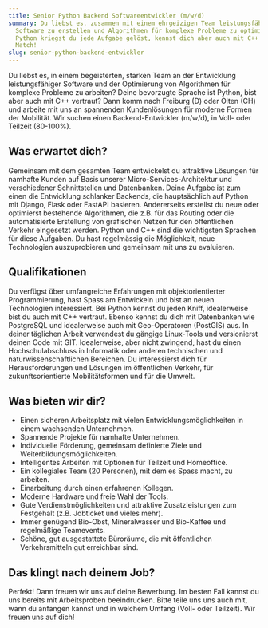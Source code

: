 ```yaml
---
title: Senior Python Backend Softwareentwickler (m/w/d)
summary: Du liebst es, zusammen mit einem ehrgeizigen Team leistungsfähige
  Software zu erstellen und Algorithmen für komplexe Probleme zu optimieren? Mit
  Python kriegst du jede Aufgabe gelöst, kennst dich aber auch mit C++ aus?
  Match!
slug: senior-python-backend-entwickler
---
```

Du liebst es, in einem begeisterten, starken Team an der Entwicklung leistungsfähiger Software und der Optimierung von Algorithmen für komplexe Probleme zu arbeiten? Deine bevorzugte Sprache ist Python, bist aber auch mit C++ vertraut? Dann komm nach Freiburg (D) oder Olten (CH) und arbeite mit uns an spannenden Kundenlösungen für moderne Formen der Mobilität. Wir suchen einen Backend-Entwickler (m/w/d), in Voll- oder Teilzeit (80-100%).

## Was erwartet dich?

Gemeinsam mit dem gesamten Team entwickelst du attraktive Lösungen für namhafte Kunden auf Basis unserer Micro-Services-Architektur und verschiedener Schnittstellen und Datenbanken. Deine Aufgabe ist zum einen die Entwicklung schlanker Backends, die hauptsächlich auf Python mit Django, Flask oder FastAPI basieren. Andererseits erstellst du neue oder optimierst bestehende Algorithmen, die z.B. für das Routing oder die automatisierte Erstellung von grafischen Netzen für den öffentlichen Verkehr eingesetzt werden. Python und C++ sind die wichtigsten Sprachen für diese Aufgaben. Du hast regelmässig die Möglichkeit, neue Technologien auszuprobieren und gemeinsam mit uns zu evaluieren.

## Qualifikationen

Du verfügst über umfangreiche Erfahrungen mit objektorientierter Programmierung, hast Spass am Entwickeln und bist an neuen Technologien interessiert. Bei Python kennst du jeden Kniff, idealerweise bist du auch mit C++ vertraut. Ebenso kennst du dich mit Datenbanken wie PostgreSQL und idealerweise auch mit Geo-Operatoren (PostGIS) aus. In deiner täglichen Arbeit verwendest du gängige Linux-Tools und versionierst deinen Code mit GIT. Idealerweise, aber nicht zwingend, hast du einen Hochschulabschluss in Informatik oder anderen technischen und naturwissenschaftlichen Bereichen. Du interessierst dich für Herausforderungen und Lösungen im öffentlichen Verkehr, für zukunftsorientierte Mobilitätsformen und für die Umwelt.

## Was bieten wir dir?

* Einen sicheren Arbeitsplatz mit vielen Entwicklungsmöglichkeiten in einem wachsenden Unternehmen.
* Spannende Projekte für namhafte Unternehmen.
* Individuelle Förderung, gemeinsam definierte Ziele und Weiterbildungsmöglichkeiten.
* Intelligentes Arbeiten mit Optionen für Teilzeit und Homeoffice. 
* Ein kollegiales Team (20 Personen), mit dem es Spass macht, zu arbeiten.
* Einarbeitung durch einen erfahrenen Kollegen.
* Moderne Hardware und freie Wahl der Tools. 
* Gute Verdienstmöglichkeiten und attraktive Zusatzleistungen zum Festgehalt (z.B. Jobticket und vieles mehr). 
* Immer genügend Bio-Obst, Mineralwasser und Bio-Kaffee und regelmäßige Teamevents.
* Schöne, gut ausgestattete Büroräume, die mit öffentlichen Verkehrsmitteln gut erreichbar sind. 

## Das klingt nach deinem Job?

Perfekt! Dann freuen wir uns auf deine Bewerbung. Im besten Fall kannst du uns bereits mit Arbeitsproben beeindrucken. Bitte teile uns uns auch mit, wann du anfangen kannst und in welchem Umfang (Voll- oder Teilzeit). Wir freuen uns auf dich!